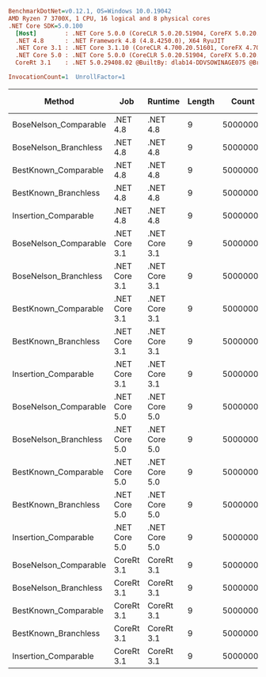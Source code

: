 ``` ini

BenchmarkDotNet=v0.12.1, OS=Windows 10.0.19042
AMD Ryzen 7 3700X, 1 CPU, 16 logical and 8 physical cores
.NET Core SDK=5.0.100
  [Host]        : .NET Core 5.0.0 (CoreCLR 5.0.20.51904, CoreFX 5.0.20.51904), X64 RyuJIT
  .NET 4.8      : .NET Framework 4.8 (4.8.4250.0), X64 RyuJIT
  .NET Core 3.1 : .NET Core 3.1.10 (CoreCLR 4.700.20.51601, CoreFX 4.700.20.51901), X64 RyuJIT
  .NET Core 5.0 : .NET Core 5.0.0 (CoreCLR 5.0.20.51904, CoreFX 5.0.20.51904), X64 RyuJIT
  CoreRt 3.1    : .NET 5.0.29408.02 @BuiltBy: dlab14-DDVSOWINAGE075 @Branch: master @Commit: 4ce1c21ac0d4d1a3b7f7a548214966f69ac9f199, X64 AOT

InvocationCount=1  UnrollFactor=1  

```
|                Method |           Job |       Runtime | Length |    Count |     Mean |   Error |  StdDev | Gen 0 | Gen 1 | Gen 2 | Allocated |
|---------------------- |-------------- |-------------- |------- |--------- |---------:|--------:|--------:|------:|------:|------:|----------:|
| BoseNelson_Comparable |      .NET 4.8 |      .NET 4.8 |      9 | 50000000 | 331.6 ms | 2.03 ms | 1.90 ms |     - |     - |     - |         - |
| BoseNelson_Branchless |      .NET 4.8 |      .NET 4.8 |      9 | 50000000 | 140.1 ms | 0.31 ms | 0.27 ms |     - |     - |     - |         - |
|  BestKnown_Comparable |      .NET 4.8 |      .NET 4.8 |      9 | 50000000 | 326.9 ms | 1.80 ms | 1.68 ms |     - |     - |     - |         - |
|  BestKnown_Branchless |      .NET 4.8 |      .NET 4.8 |      9 | 50000000 | 115.4 ms | 0.65 ms | 0.57 ms |     - |     - |     - |         - |
|  Insertion_Comparable |      .NET 4.8 |      .NET 4.8 |      9 | 50000000 | 513.4 ms | 5.21 ms | 4.61 ms |     - |     - |     - |         - |
| BoseNelson_Comparable | .NET Core 3.1 | .NET Core 3.1 |      9 | 50000000 | 317.1 ms | 1.35 ms | 1.26 ms |     - |     - |     - |     616 B |
| BoseNelson_Branchless | .NET Core 3.1 | .NET Core 3.1 |      9 | 50000000 | 140.1 ms | 0.13 ms | 0.11 ms |     - |     - |     - |         - |
|  BestKnown_Comparable | .NET Core 3.1 | .NET Core 3.1 |      9 | 50000000 | 316.2 ms | 0.42 ms | 0.35 ms |     - |     - |     - |         - |
|  BestKnown_Branchless | .NET Core 3.1 | .NET Core 3.1 |      9 | 50000000 | 115.3 ms | 0.63 ms | 0.59 ms |     - |     - |     - |         - |
|  Insertion_Comparable | .NET Core 3.1 | .NET Core 3.1 |      9 | 50000000 | 411.7 ms | 2.46 ms | 2.31 ms |     - |     - |     - |         - |
| BoseNelson_Comparable | .NET Core 5.0 | .NET Core 5.0 |      9 | 50000000 | 316.5 ms | 0.86 ms | 0.80 ms |     - |     - |     - |         - |
| BoseNelson_Branchless | .NET Core 5.0 | .NET Core 5.0 |      9 | 50000000 | 140.2 ms | 0.18 ms | 0.14 ms |     - |     - |     - |         - |
|  BestKnown_Comparable | .NET Core 5.0 | .NET Core 5.0 |      9 | 50000000 | 316.3 ms | 1.22 ms | 1.09 ms |     - |     - |     - |         - |
|  BestKnown_Branchless | .NET Core 5.0 | .NET Core 5.0 |      9 | 50000000 | 115.6 ms | 0.72 ms | 0.68 ms |     - |     - |     - |         - |
|  Insertion_Comparable | .NET Core 5.0 | .NET Core 5.0 |      9 | 50000000 | 429.1 ms | 4.41 ms | 4.13 ms |     - |     - |     - |      48 B |
| BoseNelson_Comparable |    CoreRt 3.1 |    CoreRt 3.1 |      9 | 50000000 | 318.3 ms | 1.96 ms | 1.64 ms |     - |     - |     - |         - |
| BoseNelson_Branchless |    CoreRt 3.1 |    CoreRt 3.1 |      9 | 50000000 | 142.7 ms | 0.78 ms | 0.73 ms |     - |     - |     - |         - |
|  BestKnown_Comparable |    CoreRt 3.1 |    CoreRt 3.1 |      9 | 50000000 | 319.0 ms | 1.02 ms | 0.95 ms |     - |     - |     - |         - |
|  BestKnown_Branchless |    CoreRt 3.1 |    CoreRt 3.1 |      9 | 50000000 | 118.9 ms | 0.63 ms | 0.53 ms |     - |     - |     - |         - |
|  Insertion_Comparable |    CoreRt 3.1 |    CoreRt 3.1 |      9 | 50000000 | 422.4 ms | 4.23 ms | 3.96 ms |     - |     - |     - |         - |
